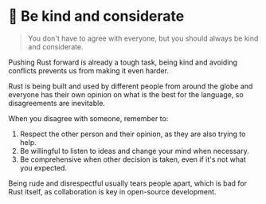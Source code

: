 # 💖 Be kind and considerate

> You don't have to agree with everyone, but you should always be kind and considerate.

Pushing Rust forward is already a tough task, being kind and avoiding conflicts prevents us from making it even harder.

Rust is being built and used by different people from around the globe and everyone has their own opinion on what is the best for the language, so disagreements are inevitable.

When you disagree with someone, remember to:

1. Respect the other person and their opinion, as they are also trying to help.
2. Be willingful to listen to ideas and change your mind when necessary.
3. Be comprehensive when other decision is taken, even if it's not what you expected.

Being rude and disrespectful usually tears people apart, which is bad for Rust itself, as collaboration is key in open-source development.
